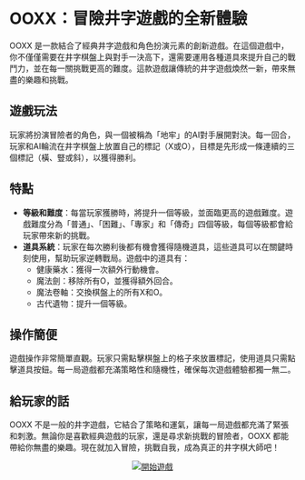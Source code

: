 # OOXX：冒險井字遊戲的全新體驗

OOXX 是一款結合了經典井字遊戲和角色扮演元素的創新遊戲。在這個遊戲中，你不僅僅需要在井字棋盤上與對手一決高下，還需要運用各種道具來提升自己的戰鬥力，並在每一關挑戰更高的難度。這款遊戲讓傳統的井字遊戲煥然一新，帶來無盡的樂趣和挑戰。

## 遊戲玩法
玩家將扮演冒險者的角色，與一個被稱為「地牢」的AI對手展開對決。每一回合，玩家和AI輪流在井字棋盤上放置自己的標記（X或O），目標是先形成一條連續的三個標記（橫、豎或斜），以獲得勝利。

## 特點
- **等級和難度**：每當玩家獲勝時，將提升一個等級，並面臨更高的遊戲難度。遊戲難度分為「普通」、「困難」、「專家」和「傳奇」四個等級，每個等級都會給玩家帶來新的挑戰。
- **道具系統**：玩家在每次勝利後都有機會獲得隨機道具，這些道具可以在關鍵時刻使用，幫助玩家逆轉戰局。遊戲中的道具有：
  - 健康藥水：獲得一次額外行動機會。
  - 魔法劍：移除所有O，並獲得額外回合。
  - 魔法卷軸：交換棋盤上的所有X和O。
  - 古代遺物：提升一個等級。

## 操作簡便
遊戲操作非常簡單直觀。玩家只需點擊棋盤上的格子來放置標記，使用道具只需點擊道具按鈕。每一局遊戲都充滿策略性和隨機性，確保每次遊戲體驗都獨一無二。

## 給玩家的話
OOXX 不是一般的井字遊戲，它結合了策略和運氣，讓每一局遊戲都充滿了緊張和刺激。無論你是喜歡經典遊戲的玩家，還是尋求新挑戰的冒險者，OOXX 都能帶給你無盡的樂趣。現在就加入冒險，挑戰自我，成為真正的井字棋大師吧！

<p align="center">
  <a href="ooxxgame.html">
    <img src="https://via.placeholder.com/150x50.png?text=%E9%96%8B%E5%A7%8B%E9%81%8A%E6%88%B2" alt="開始遊戲">
  </a>
</p>
